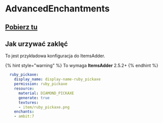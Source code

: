 # AdvancedEnchantments

## [Pobierz tu](https://www.spigotmc.org/resources/43058/)

## Jak urzywać zaklęć

To jest przykładowa konfiguracja do ItemsAdder.

{% hint style="warning" %}
To wymaga **ItemsAdder** 2.5.2+
{% endhint %}

```yaml
  ruby_pickaxe:
    display_name: display-name-ruby_pickaxe
    permission: ruby_pickaxe
    resource:
      material: DIAMOND_PICKAXE
      generate: true
      textures:
      - item/ruby_pickaxe.png
    enchants:
    - ambit:7
```
